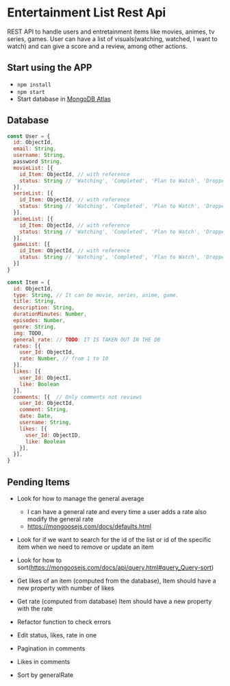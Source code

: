 # Entertainment List Rest Api

REST API to handle users and entretainment items like movies, animes, tv series, games. User can have a list of visuals(watching, watched, I want to watch) and can give a score and a review, among other actions.

## Start using the APP

* `npm install`
* `npm start`
* Start database in [MongoDB Atlas](https://cloud.mongodb.com/v2/61468e785595417b9e6369d6#clusters)

## Database

```javascript
const User = {
  id: ObjectId,
  email: String,
  username: String,
  password String,
  movieList: [{
    id_Item: ObjectId, // with reference
    status: String // 'Watching', 'Completed', 'Plan to Watch', 'Dropped'
  }],
  serieList: [{
    id_Item: ObjectId, // with reference
    status: String // 'Watching', 'Completed', 'Plan to Watch', 'Dropped'
  }],
  animeList: [{
    id_Item: ObjectId, // with reference
    status: String // 'Watching', 'Completed', 'Plan to Watch', 'Dropped'
  }],
  gameList: [{
    id_Item: ObjectId, // with reference
    status: String // 'Watching', 'Completed', 'Plan to Watch', 'Dropped'
  }]
}
```

```javascript
const Item = {
  id: ObjectId,
  type: String, // It can be movie, series, anime, game.
  title: String,    
  description: String,
  durationMinutes: Number,
  episodes: Number,
  genre: String,
  img: TODO,
  general_rate: // TODO: IT IS TAKEN OUT IN THE DB 
  rates: [{
    user_Id: ObjectId,
    rate: Number, // from 1 to 10
  }],
  likes: [{
    user_Id: ObjectI,
    like: Boolean
  }],
  comments: [{  // Only comments not reviews
    user_Id: ObjectId,
    comment: String,
    date: Date,
    username: String,
    likes: [{
      user_Id: ObjectID,
      like: Boolean
    }],
  }],
}
```

## Pending Items

- Look for how to manage the general average
  - I can have a general rate and every time a user adds a rate also modify the general rate
  - https://mongoosejs.com/docs/defaults.html


- Look for if we want to search for the id of the list or id of the specific item when we need to remove or update an item
- Look for how to sort(https://mongoosejs.com/docs/api/query.html#query_Query-sort)
- Get likes of an item (computed from the database), Item should have a new property with number of likes
- Get rate (computed from database) Item should have a new property with the rate
- Refactor function to check errors
- Edit status, likes, rate in one
- Pagination in comments
- Likes in comments
- Sort by generalRate

